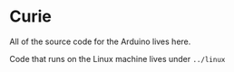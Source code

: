 # Curie

All of the source code for the Arduino lives here.

Code that runs on the Linux machine lives under `../linux`
